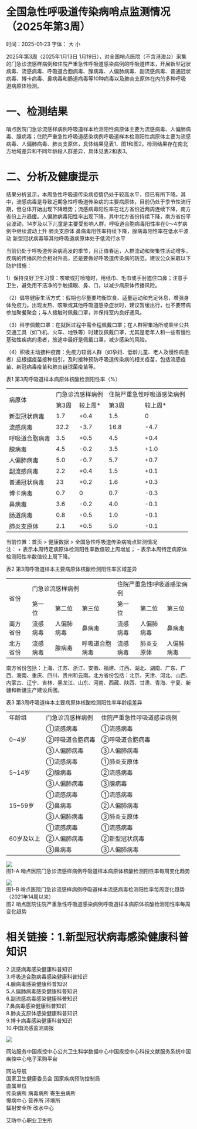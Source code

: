 # 全国急性呼吸道传染病哨点监测情况（2025年第3周）

时间：2025-01-23 字体： ⼤ ⼩

2025年第3周（2025年1⽉13⽇ 1⽉19⽇），对全国哨点医院（不含港澳台）采集的⻔急诊流感样病例和住院严重急性呼吸道感染病例的呼吸道样本，开展新型冠状病毒、流感病毒、呼吸道合胞病毒、腺病毒、⼈偏肺病毒、副流感病毒、普通冠状病毒、博卡病毒、⿐病毒和肠道病毒等10种病毒以及肺炎⽀原体在内的多种呼吸道病原体检测。

# ⼀、检测结果

哨点医院⻔急诊流感样病例呼吸道样本检测阳性病原体主要为流感病毒、⼈偏肺病毒、腺病毒；住院严重急性呼吸道感染病例呼吸道样本检测阳性病原体主要为流感病毒、⼈偏肺病毒、肺炎⽀原体，具体结果⻅表1、图1和图2。检测结果存在南北⽅地域差异和不同年龄段⼈群差异，具体⻅表2和表3。

# ⼆、分析及健康提示

结果分析显示，本周急性呼吸道传染病疫情仍处于较⾼⽔平，但已有所下降。其中，流感病毒是导致近期急性呼吸道传染病的主要病原体，⽬前仍处于季节性流⾏期，但总体开始出现下降趋势；流感病毒阳性率在北⽅省份近两周连续下降，南⽅省份上升趋缓。⼈偏肺病毒阳性率出现下降，其中北⽅省份持续下降，南⽅省份平台波动，14岁及以下⼉童是主要受影响⼈群。呼吸道合胞病毒阳性率在0～4岁病例中继续波动上升 肺炎⽀原体 ⿐病毒阳性率持续下降，腺病毒阳性率在低⽔平波动 新型冠状病毒等其他呼吸道病原体处于低流⾏⽔平

当前仍处于呼吸道传染病⾼发的季节，且正值春运，⼈群流动和聚集性活动增多，疾病的传播⻛险会相对升⾼，还是要做好呼吸道传染病的防范。建议公众采取以下防护措施：

1）保持良好卫⽣习惯：咳嗽或打喷嚏时，⽤纸⼱、⽑⼱或⼿肘遮住⼝⿐；注意⼿卫⽣，避免⽤不洁净的⼿触摸眼、⿐、⼝，以减少病原体传播⻛险。

（2）倡导健康⽣活⽅式：假期也尽量要均衡饮⻝、适量运动和充⾜休息，增强身体免疫⼒。出现发热、咳嗽或其他呼吸道感染症状时，建议暂缓出⾏，也不要带病参加聚餐聚会；与⼈接触时佩戴⼝罩，并保持室内良好通⻛。

（3）科学佩戴⼝罩：在就医过程中需全程佩戴⼝罩；在⼈群密集场所或乘坐公共交通⼯具（如⻜机、⽕⻋、地铁等）时建议佩戴⼝罩，尤其是⽼年⼈和⼀些有慢性基础性疾病的患者，旅途中最好是佩戴⼝罩，减少感染的⻛险。

（4）积极主动接种疫苗：免疫⼒较弱⼈群（如孕妇、低龄⼉童、⽼⼈及慢性病患者）应根据疫苗接种指引，及时接种预防呼吸道传染病的相关疫苗，包括流感疫苗、新冠病毒疫苗和肺炎链球菌疫苗等。

表1 第3周呼吸道样本病原体核酸检测阳性率（%）  

<table><tr><td rowspan="2">病原体</td><td colspan="2">门急诊流感样病例</td><td colspan="2">住院严重急性呼吸道感染病例</td></tr><tr><td>第3周</td><td>较上周*</td><td>第3周</td><td>较上周*</td></tr><tr><td>新型冠状病毒</td><td>1.7</td><td>+0.4</td><td>1.5</td><td>0</td></tr><tr><td>流感病毒</td><td>32.2</td><td>-3.7</td><td>16.8</td><td>-4.7</td></tr><tr><td>呼吸道合胞病毒</td><td>3.5</td><td>+0.5</td><td>4.5</td><td>+0.4</td></tr><tr><td>腺病毒</td><td>4.5</td><td>-0.2</td><td>3.5</td><td>+1.0</td></tr><tr><td>人偏肺病毒</td><td>5.0</td><td>-0.7</td><td>5.7</td><td>+0.7</td></tr><tr><td>副流感病毒</td><td>2.2</td><td>+0.4</td><td>1.5</td><td>+0.1</td></tr><tr><td>普通冠状病毒</td><td>23</td><td>+0.2</td><td>1.6</td><td>+0.3</td></tr><tr><td>博卡病毒</td><td>0.7</td><td>0</td><td>0.7</td><td>-0.3</td></tr><tr><td>鼻病毒</td><td>3.6</td><td>-0.2</td><td>4.0</td><td>-0.1</td></tr><tr><td>肠道病毒</td><td>0.8</td><td>-0.5</td><td>1.0</td><td>-0.1</td></tr><tr><td>肺炎支原体</td><td>2.1</td><td>+0.5</td><td>5.0</td><td>-0.1</td></tr></table>

当前位置：⾸⻚ > 健康数据 > 全国急性呼吸道传染病哨点监测情况  
注： + 表示本周特定病原体检测阳性率数值较上周增加； - 表示本周特定病原体检测阳性率数值较上周下降。

表2 第3周呼吸道样本主要病原体核酸检测阳性率区域差异  

<table><tr><td rowspan="2">省份</td><td colspan="3">门急诊流感样病例</td><td colspan="3">住院严重急性呼吸道感染病例</td></tr><tr><td>第一位</td><td>第二位</td><td>第三位</td><td>第一位</td><td>第二位</td><td>第三位</td></tr><tr><td>南方省份</td><td>流感病毒</td><td>人偏肺病毒</td><td>鼻病毒</td><td>流感病毒</td><td>人偏肺病毒</td><td>鼻病毒</td></tr><tr><td>北方省份</td><td>流感病毒</td><td>腺病毒</td><td>呼吸道合胞 病毒</td><td>流感病毒</td><td>肺炎支原体</td><td>人偏肺病毒</td></tr></table>

南⽅省份包括：上海、江苏、浙江、安徽、福建、江⻄、湖北、湖南、⼴东、⼴⻄、海南、重庆、四川、贵州和云南。北⽅省份包括：北京、天津、河北、⼭⻄、内蒙古、辽宁、吉林、⿊⻰江、⼭东、河南、⻄藏、陕⻄、⽢肃、⻘海、宁夏、新疆和新疆⽣产建设兵团。

表3 第3周呼吸道样本主要病原体核酸检测阳性率年龄组差异  

<table><tr><td>年龄组</td><td>门急诊流感样病例</td><td>住院严重急性呼吸道感染病例</td></tr><tr><td rowspan="3">0~4岁</td><td>①流感病毒</td><td>①流感病毒</td></tr><tr><td>②呼吸道合胞病毒</td><td>②呼吸道合胞病毒</td></tr><tr><td>③人偏肺病毒</td><td>③人偏肺病毒</td></tr><tr><td rowspan="3">5~14岁</td><td>①流感病毒</td><td>①肺炎支原体</td></tr><tr><td>②腺病毒</td><td>②流感病毒</td></tr><tr><td>③人偏肺病毒</td><td>③腺病毒</td></tr><tr><td rowspan="3">15~59岁</td><td>①流感病毒</td><td>①流感病毒</td></tr><tr><td>②鼻病毒</td><td>②人偏肺病毒</td></tr><tr><td>③人偏肺病毒</td><td>③肺炎支原体</td></tr><tr><td rowspan="3">60岁及以上</td><td>①流感病毒</td><td>①流感病毒</td></tr><tr><td>②人偏肺病毒</td><td>②新型冠状病毒</td></tr><tr><td>③鼻病毒</td><td>③人偏肺病毒</td></tr></table>

![](images/19f70564ceae14b074391850dd56005402c18cf12c1b554e8b29427153c7b7ba.jpg)  
图1-A 哨点医院⻔急诊流感样病例呼吸道样本病原体核酸检测阳性率每周变化趋势

![](images/977ab5b4252bfd3e11f792c8bf71388b80b7a35a82df098d0a486f26f0cb146c.jpg)  
图1-B 哨点医院⻔急诊流感样病例呼吸道样本流感病毒检测阳性率每周变化趋势（2021年14周以来）  
图2 哨点医院住院严重急性呼吸道感染病例呼吸道样本病原体核酸检测阳性率每周变化趋势

# 相关链接：1.新型冠状病毒感染健康科普知识

2.流感病毒感染健康科普知识  
3.呼吸道合胞病毒感染健康科普知识  
4.腺病毒感染健康科普知识  
5.⼈偏肺病毒感染健康科普知识  
6.副流感病毒感染健康科普知识  
7.⿐病毒感染健康科普知识  
8.肺炎支原体感染健康科普知识  
9.博卡病毒感染健康科普知识  
10.中国流感监测周报

![](images/a5ff1389cd69b86978503fde6e11961d77e4f24eecdf2bf57c05744bbc6bfb97.jpg)

⽹站服务中国疾控中⼼公共卫⽣科学数据中⼼中国疾控中⼼科技⽂献服务系统中国疾控中⼼电⼦采购平台

⽹站导航  
国家卫⽣健康委员会 国家疾病预防控制局  
直属单位  
传染病所 病毒病所 寄⽣⾍病所  
慢病中⼼ 营养所 环境所  
辐射安全所 改⽔中⼼

艾防中⼼职业卫⽣所